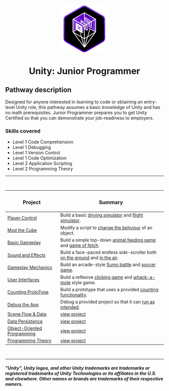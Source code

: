 <div align="center">
<img src=".github/images/unity/junior_programmer.webp" height="150">
<h1>Unity: Junior Programmer</h1>
</div>

## Pathway description
Designed for anyone interested in learning to code or obtaining an entry-level Unity role, this pathway assumes a basic knowledge of Unity and has no math prerequisites. Junior Programmer prepares you to get Unity Certified so that you can demonstrate your job-readiness to employers. 

### Skills covered
- Level 1 Code Comprehension
- Level 1 Debugging
- Level 1 Version Control
- Level 1 Code Optimization
- Level 2 Application Scripting
- Level 2 Programming Theory
---
<br>

| <h3 align="center">Project</h3>     | <h3 align="center">Summary</h3>                                                                  |
| :---------------------------------- | :----------------------------------------------------------------------------------------------- |
| [Player Control][cwc01]             | Build a basic [driving simulator][proto01] and [flight simulator][chal01].                       |
| [Mod the Cube][jp01]                | Modify a script to [change the behviour][jp-chal01] of an object.                                |
| [Basic Gameplay][cwc02]             | Build a simple top-down [animal feeding game][proto02] and [game of fetch][chal02].              |
| [Sound and Effects][cwc03]          | Build a face-paced endless side-scroller both [on the ground][proto03] and [in the air][chal03]. |
| [Gameplay Mechanics][cwc04]         | Build an arcade-style [Sumo battle][proto04] and [soccer game][chal04].                          |
| [User Interfaces][cwc05]            | Build a reflexive [clicking game][proto05] and [whack-a-mole][chal05] style game.                |
| [Counting ProtoType][jp02]          | Build a prototype that uses a provided [counting functionality][jp-chal02].                      |
| [Debug the App][jp03]               | Debug a provided project so that it can [run as intended][jp-chal03].                            |
| [Scene Flow & Data][jp04]           | [view project][jp04]                                                                             |
| [Data Persistence][jp05]            | [view project][jp05]                                                                             |
| [Object-Oriented Programming][jp06] | [view project][jp06]                                                                             |
| [Programming Theory][jp07]          | [view project][jp07]                                                                             |

<br>
<hr>

##### "Unity", Unity logos, and other Unity trademarks are trademarks or registered trademarks of Unity Technologies or its affiliates in the U.S. and elsewhere. Other names or brands are trademarks of their respective owners.

<!-- course quick links -->
<!-- create with code -->
[cwc01]:# "repo link"
[cwc02]:# "repo link"
[cwc03]:# "repo link"
[cwc04]:# "repo link"
[cwc05]:# "repo link"
<!-- junior programmer -->
[jp01]:Mod%20the%20Cube
[jp02]:Counting%20Prototype
[jp03]:Debug%20the%20App
[jp04]:Inventory%20Manager
[jp05]:Data%20Persistence
[jp06]:Object-Oriented%20Programming
[jp07]:Programming%20Theory

<!-- prototypes & challenges -->
<!-- create with code -->
[proto01]:https://play.unity.com/mg/other/webgl-builds-56586 "play demo"
[chal01]:https://play.unity.com/mg/other/webgl-builds-79416 "play demo"
[proto02]:https://play.unity.com/mg/other/webgl-builds-57550 "play demo"
[chal02]:https://play.unity.com/mg/other/webgl-builds-79497 "play demo"
[proto03]:https://play.unity.com/mg/other/webgl-builds-59309 "play demo"
[chal03]:https://play.unity.com/mg/other/webgl-builds-79891 "play demo"
[proto04]:https://play.unity.com/mg/other/webgl-builds-80001 "play demo"
[chal04]:https://play.unity.com/mg/other/webgl-builds-79903 "play demo"
[proto05]:https://play.unity.com/mg/other/webgl-builds-80427 "play demo"
[chal05]:https://play.unity.com/mg/other/webgl-builds-80224 "play demo"
<!-- junior programmer -->
[jp-chal01]:https://play.unity.com/mg/other/webgl-builds-57644 "play demo"
[jp-chal02]:https://play.unity.com/mg/other/webgl-builds-81337 "play demo"
[jp-chal03]:https://play.unity.com/mg/other/webgl-builds-81361 "play demo"
[jp-chal04]:# "play demo"
[jp-chal05]:https://play.unity.com/mg/other/challenge-data-persistence "play demo"
[jp-chal06]:# "play demo"
[jp-chal07]:# "play demo"
